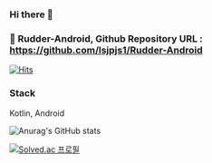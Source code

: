 ### Hi there 👋

### 🌱 Rudder-Android, Github Repository URL : https://github.com/lsjpjs1/Rudder-Android

[![Hits](https://hits.seeyoufarm.com/api/count/incr/badge.svg?url=https%3A%2F%2Fgithub.com%2F2taezeat&count_bg=%2379C83D&title_bg=%23555555&icon=&icon_color=%23E7E7E7&title=hits&edge_flat=false)](https://hits.seeyoufarm.com)               

### Stack
Kotlin, Android

![Anurag's GitHub stats](https://github-readme-stats.vercel.app/api?username=2taezeat&show_icons=true&theme=dark)


[![Solved.ac
프로필](http://mazassumnida.wtf/api/mini/generate_badge?boj={handle})](https://solved.ac/2tae)

<!--
**2taezeat/2taezeat** is a ✨ _special_ ✨ repository because its `README.md` (this file) appears on your GitHub profile.

Here are some ideas to get you started:

- 🔭 I’m currently working on ...
- 🌱 I’m currently learning ...
- 👯 I’m looking to collaborate on ...
- 🤔 I’m looking for help with ...
- 💬 Ask me about ...
- 📫 How to reach me: ...
- 😄 Pronouns: ...
- ⚡ Fun fact: ...
-->
